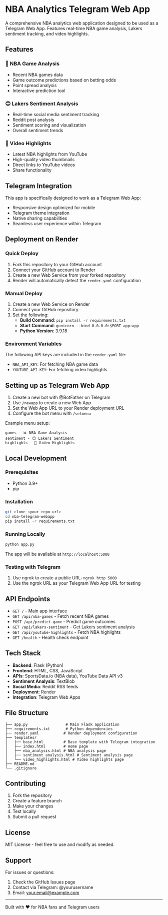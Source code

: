 # NBA Analytics Telegram Web App

A comprehensive NBA analytics web application designed to be used as a Telegram Web App. Features real-time NBA game analysis, Lakers sentiment tracking, and video highlights.

## Features

### 🏀 NBA Game Analysis
- Recent NBA games data
- Game outcome predictions based on betting odds
- Point spread analysis
- Interactive prediction tool

### 😊 Lakers Sentiment Analysis
- Real-time social media sentiment tracking
- Reddit post analysis
- Sentiment scoring and visualization
- Overall sentiment trends

### 🎥 Video Highlights
- Latest NBA highlights from YouTube
- High-quality video thumbnails
- Direct links to YouTube videos
- Share functionality

## Telegram Integration

This app is specifically designed to work as a Telegram Web App:
- Responsive design optimized for mobile
- Telegram theme integration
- Native sharing capabilities
- Seamless user experience within Telegram

## Deployment on Render

### Quick Deploy
1. Fork this repository to your GitHub account
2. Connect your GitHub account to Render
3. Create a new Web Service from your forked repository
4. Render will automatically detect the `render.yaml` configuration

### Manual Deploy
1. Create a new Web Service on Render
2. Connect your GitHub repository
3. Set the following:
   - **Build Command**: `pip install -r requirements.txt`
   - **Start Command**: `gunicorn --bind 0.0.0.0:$PORT app:app`
   - **Python Version**: 3.9.18

### Environment Variables
The following API keys are included in the `render.yaml` file:
- `NBA_API_KEY`: For fetching NBA game data
- `YOUTUBE_API_KEY`: For fetching video highlights

## Setting up as Telegram Web App

1. Create a new bot with @BotFather on Telegram
2. Use `/newapp` to create a new Web App
3. Set the Web App URL to your Render deployment URL
4. Configure the bot menu with `/setmenu`

Example menu setup:
```
games - 📊 NBA Game Analysis
sentiment - 😊 Lakers Sentiment  
highlights - 🎥 Video Highlights
```

## Local Development

### Prerequisites
- Python 3.9+
- pip

### Installation
```bash
git clone <your-repo-url>
cd nba-telegram-webapp
pip install -r requirements.txt
```

### Running Locally
```bash
python app.py
```

The app will be available at `http://localhost:5000`

### Testing with Telegram
1. Use ngrok to create a public URL: `ngrok http 5000`
2. Use the ngrok URL as your Telegram Web App URL for testing

## API Endpoints

- `GET /` - Main app interface
- `GET /api/nba-games` - Fetch recent NBA games
- `POST /api/predict-game` - Predict game outcomes
- `GET /api/lakers-sentiment` - Get Lakers sentiment analysis
- `GET /api/youtube-highlights` - Fetch NBA highlights
- `GET /health` - Health check endpoint

## Tech Stack

- **Backend**: Flask (Python)
- **Frontend**: HTML, CSS, JavaScript
- **APIs**: SportsData.io (NBA data), YouTube Data API v3
- **Sentiment Analysis**: TextBlob
- **Social Media**: Reddit RSS feeds
- **Deployment**: Render
- **Integration**: Telegram Web Apps

## File Structure

```
├── app.py                 # Main Flask application
├── requirements.txt       # Python dependencies
├── render.yaml           # Render deployment configuration
├── templates/
│   ├── base.html         # Base template with Telegram integration
│   ├── index.html        # Home page
│   ├── nba_analysis.html # NBA analysis page
│   ├── sentiment_analysis.html # Sentiment analysis page
│   └── video_highlights.html # Video highlights page
├── README.md
└── .gitignore
```

## Contributing

1. Fork the repository
2. Create a feature branch
3. Make your changes  
4. Test locally
5. Submit a pull request

## License

MIT License - feel free to use and modify as needed.

## Support

For issues or questions:
1. Check the GitHub Issues page
2. Contact via Telegram: @yourusername
3. Email: your.email@example.com

---

Built with ❤️ for NBA fans and Telegram users